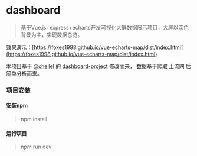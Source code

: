 # dashboard

> 基于Vue.js+express+echarts开发可视化大屏数据展示项目，大屏以深色背景为主，实现数据总览。

效果演示：[https://foxes1998.github.io/vue-echarts-map/dist/index.html](https://foxes1998.github.io/vue-echarts-map/dist/index.html)

本项目基于 [@chellel](https://github.com/chellel) 的 [dashboard-project](https://github.com/chellel/dashboard-project) 修改而来，
数据基于爬取 土流网 后简单分析而来。


### 项目安装

#### 安装npm

> npm install

#### 运行项目

> npm run dev
